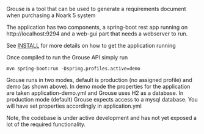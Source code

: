 Grouse is a tool that can be used to generate a requirements document when 
purchasing a Noark 5 system

The application has two components, a spring-boot rest app running on
http://localhost:9294 and a web-gui part that needs a webserver to run.

See [INSTALL](INSTALL.md) for more details on how to get the application running


Once compiled to run the Grouse API simply run

    mvn spring-boot:run -Dspring.profiles.active=demo

Grouse runs in two modes, default is production (no assigned profile) and demo (as shown above). In demo mode the
properties for the application are taken application-demo.yml and Grouse uses H2 as a database. In production mode 
(default) Grouse expects access to a mysql database. You will have set properties accordingly in application.yml  

Note, the codebase is under active development and has not yet exposed a lot of the required functionality.
